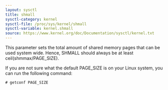 ```yaml
---
layout: sysctl
title: shmall
sysctl-category: kernel
sysctl-file: /proc/sys/kernel/shmall
sysctl-variable: kernel.shmall
source: https://www.kernel.org/doc/Documentation/sysctl/kernel.txt
---
```


This parameter sets the total amount of shared memory pages that
can be used system wide. Hence, SHMALL should always be at least
ceil(shmmax/PAGE_SIZE).

If you are not sure what the default PAGE_SIZE is on your Linux
system, you can run the following command:
```
# getconf PAGE_SIZE
```
